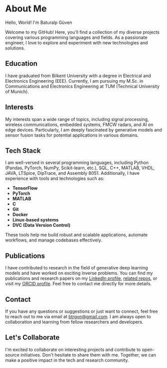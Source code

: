 # About Me
Hello, World! I'm Baturalp Güven 

Welcome to my GitHub! Here, you'll find a collection of my diverse projects covering various programming languages and fields. As a passionate engineer, I love to explore and experiment with new technologies and solutions.

## Education
I have graduated from Bilkent University with a degree in Electrical and Electronics Engineering (EEE). Currently, I am pursuing my M.Sc. in Communications and Electronics Engineering at TUM (Technical University of Munich).

## Interests
My interests span a wide range of topics, including signal processing, wireless communications, embedded systems, FMCW radars, and AI on edge devices. Particularly, I am deeply fascinated by generative models and sensor fusion tasks for potential applications in various domains.

## Tech Stack
I am well-versed in several programming languages, including Python (Pandas, PyTorch, NumPy, Scikit-learn, etc.), SQL, C++, MATLAB, VHDL, JAVA, LTSpice, DipTrace, and Assembly 8051. Additionally, I have experience with tools and technologies such as:
- **TensorFlow**
- **PyTorch**
- **MATLAB**
- **C**
- **Git**
- **Docker**
- **Linux-based systems**
- **DVC (Data Version Control)**

These tools help me build robust and scalable applications, automate workflows, and manage codebases effectively.

## Publications
I have contributed to research in the field of generative deep learning models and have worked on exciting inverse problems. You can find my publications and research papers on my 
<a href="https://www.linkedin.com/in/baturalp-guven/">LinkedIn profile</a>, <a href="https://github.com/baturalpguven/A-Diffusion-Based-Reconstruction-Technique-for-Single-Pixel-Camera">related repos</a>, or visit my <a href="https://orcid.org/0009-0002-2925-842X">ORCID profile</a>. Feel free to contact me directly for more details.

## Contact
If you have any questions or suggestions or just want to connect, feel free to reach out to me via email at btrgvn@gmail.com. I am always open to collaboration and learning from fellow researchers and developers.

## Let's Collaborate
I'm excited to collaborate on interesting projects and contribute to open-source initiatives. Don't hesitate to share them with me. Together, we can make a positive impact in the tech and research community.

